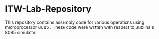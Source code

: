 # ITW-Lab-Repository
This repository contains assembly code for various operations using microprocessor 8085 .
These code were written with respect to Jublins's 8085 simulator.
